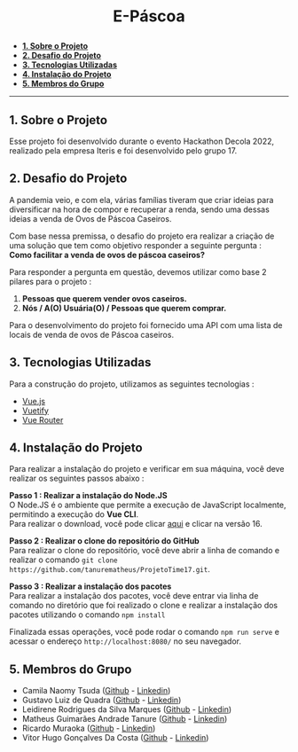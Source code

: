 # <p align='center'> **E-Páscoa**

  - [**1. Sobre o Projeto**](#1-sobre-o-projeto)
  - [**2. Desafio do Projeto**](#2-desafio-do-projeto)
  - [**3. Tecnologias Utilizadas**](#3-tecnologias-utilizadas)
  - [**4. Instalação do Projeto**](#4-instalação-do-projeto)
  - [**5. Membros do Grupo**](#5-membros-do-grupo)
  
***
## **1. Sobre o Projeto**
Esse projeto foi desenvolvido durante o evento Hackathon Decola 2022, realizado pela empresa Iteris e foi desenvolvido pelo grupo 17.

## **2. Desafio do Projeto**
A pandemia veio, e com ela, várias famílias tiveram que criar ideias para diversificar na hora de compor e recuperar a renda, sendo uma dessas ideias a venda de Ovos de Páscoa Caseiros.

Com base nessa premissa, o desafio do projeto era realizar a criação de uma solução que tem como objetivo responder a seguinte pergunta : <br>
**Como facilitar a venda de ovos de páscoa caseiros?**

Para responder a pergunta em questão, devemos utilizar como base 2 pilares para o projeto :
1. **Pessoas que querem vender ovos caseiros.**
2. **Nós / A(O) Usuária(O) / Pessoas que querem comprar.**

Para o desenvolvimento do projeto foi fornecido uma API com uma lista de locais de venda de ovos de Páscoa caseiros.

## **3. Tecnologias Utilizadas**
Para a construção do projeto, utilizamos as seguintes tecnologias :
- [Vue.js](https://vuejs.org/)
- [Vuetify](https://vuetifyjs.com/en/)
- [Vue Router](https://router.vuejs.org/)

## **4. Instalação do Projeto**
Para realizar a instalação do projeto e verificar em sua máquina, você deve realizar os seguintes passos abaixo :

**Passo 1 : Realizar a instalação do Node.JS** <br>
O Node.JS é o ambiente que permite a execução de JavaScript localmente, permitindo a execução do **Vue CLI**. <br>
Para realizar o download, você pode clicar [aqui](https://nodejs.org/en/) e clicar na versão 16.

**Passo 2 : Realizar o clone do repositório do GitHub** <br>
Para realizar o clone do repositório, você deve abrir a linha de comando e realizar o comando ``git clone https://github.com/tanurematheus/ProjetoTime17.git``.

**Passo 3 : Realizar a instalação dos pacotes** <br>
Para realizar a instalação dos pacotes, você deve entrar via linha de comando no diretório que foi realizado o clone e realizar a instalação dos pacotes utilizando o comando ``npm install``

Finalizada essas operações, você pode rodar o comando ``npm run serve`` e acessar o endereço ``http://localhost:8080/`` no seu navegador.

## **5. Membros do Grupo**
- Camila Naomy Tsuda ([Github](https://github.com/naomy19) - [Linkedin](https://www.linkedin.com/in/camilla-naomy-tsuda-33839b133/))
- Gustavo Luiz de Quadra ([Github]() - [Linkedin]())
- Leidirene Rodrigues da Silva Marques ([Github](https://github.com/Leidirene) - [Linkedin](https://www.linkedin.com/in/leidirene/))
- Matheus Guimarães Andrade Tanure ([Github](https://github.com/tanurematheus) - [Linkedin](https://www.linkedin.com/in/matheus-tanure/))
- Ricardo Muraoka ([Github](https://github.com/ricardomuraoka) - [Linkedin](https://www.linkedin.com/in/ricardo-muraoka/))
- Vitor Hugo Gonçalves Da Costa ([Github](https://github.com/VHGC1) - [Linkedin](https://www.linkedin.com/in/vhgc1/))